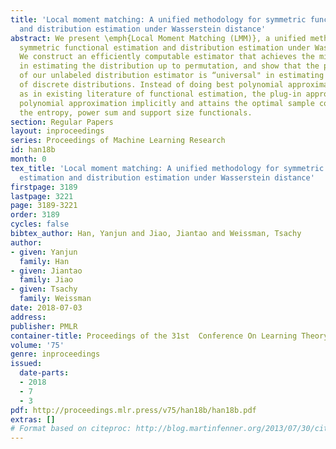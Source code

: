 ```yaml
---
title: 'Local moment matching: A unified methodology for symmetric functional estimation
  and distribution estimation under Wasserstein distance'
abstract: We present \emph{Local Moment Matching (LMM)}, a unified methodology for
  symmetric functional estimation and distribution estimation under Wasserstein distance.
  We construct an efficiently computable estimator that achieves the minimax rates
  in estimating the distribution up to permutation, and show that the plug-in approach
  of our unlabeled distribution estimator is “universal" in estimating symmetric functionals
  of discrete distributions. Instead of doing best polynomial approximation explicitly
  as in existing literature of functional estimation, the plug-in approach conducts
  polynomial approximation implicitly and attains the optimal sample complexity for
  the entropy, power sum and support size functionals.
section: Regular Papers
layout: inproceedings
series: Proceedings of Machine Learning Research
id: han18b
month: 0
tex_title: 'Local moment matching: A unified methodology for symmetric functional
  estimation and distribution estimation under Wasserstein distance'
firstpage: 3189
lastpage: 3221
page: 3189-3221
order: 3189
cycles: false
bibtex_author: Han, Yanjun and Jiao, Jiantao and Weissman, Tsachy
author:
- given: Yanjun
  family: Han
- given: Jiantao
  family: Jiao
- given: Tsachy
  family: Weissman
date: 2018-07-03
address: 
publisher: PMLR
container-title: Proceedings of the 31st  Conference On Learning Theory
volume: '75'
genre: inproceedings
issued:
  date-parts:
  - 2018
  - 7
  - 3
pdf: http://proceedings.mlr.press/v75/han18b/han18b.pdf
extras: []
# Format based on citeproc: http://blog.martinfenner.org/2013/07/30/citeproc-yaml-for-bibliographies/
---
```


